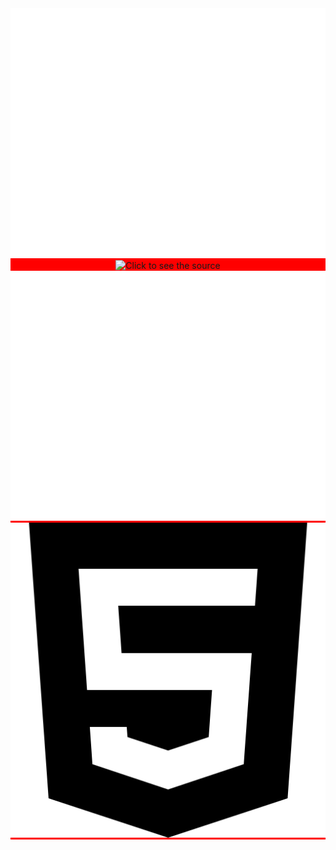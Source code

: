 <div align="center" style="background:red;">
  		<img src="header.svg" width="800" height="400" alt="Click to see the source">
  <img src="https://streak-stats.demolab.com?user=NikunjSinghania&theme=graywhite&hide_border=true" width="800" height="400" alt="Click to see the source">
  		<img src="languages.svg" width="800" height="400" alt="Click to see the source">
  				<img src="html.png" />

</div>
